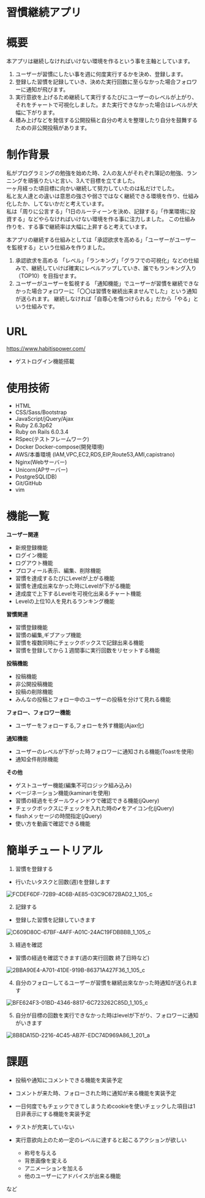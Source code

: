 # 習慣継続アプリ

# 概要

本アプリは継続しなければいけない環境を作るという事を主軸としています。

1. ユーザーが習慣にしたい事を週に何度実行するかを決め、登録します。
2. 登録した習慣を記録していき、決めた実行回数に至らなかった場合フォロワーに通知が飛びます。
3. 実行意欲を上げるため継続して実行するたびにユーザーのレベルが上がり、それをチャートで可視化しました。また実行できなかった場合はレベルが大幅に下がります。
4. 積み上げなどを発信する公開投稿と自分の考えを整理したり自分を鼓舞するための非公開投稿があります。

# 制作背景

私がプログラミングの勉強を始めた時、2人の友人がそれぞれ簿記の勉強、ランニングを頑張りたいと言い、3人で目標を立てました。  
一ヶ月経った頃目標に向かい継続して努力していたのは私だけでした。  
私と友人達との違いは意思の強さや弱さではなく継続できる環境を作り、仕組み化したか、してないかだと考えています。  
私は「周りに公言する」「1日のルーティーンを決め、記録する」「作業環境に投資する」などやらなければいけない環境を作る事に注力しました。
この仕組み作りを、する事で継続率は大幅に上昇すると考えています。

本アプリの継続する仕組みとしては「承認欲求を高める」「ユーザーがユーザーを監視する」という仕組みを作りました。
1. 承認欲求を高める
「レベル」「ランキング」「グラフでの可視化」などの仕組みで、継続していけば確実にレベルアップしていき、誰でもランキング入り（TOP10）を目指せます。
2. ユーザーがユーザーを監視する
「通知機能」でユーザーが習慣を継続できなかった場合フォロワーに「〇〇は習慣を継続出来ませんでした」という通知が送られます。
継続しなければ「自尊心を傷つけられる」だから「やる」という仕組みです。 

# URL
https://www.habitispower.com/

* ゲストログイン機能搭載

# 使用技術

* HTML
* CSS/Sass/Bootstrap
* JavaScript/jQuery/Ajax
* Ruby 2.6.3p62
* Ruby on Rails 6.0.3.4
* RSpec(テストフレームワーク)
* Docker Docker-compose(開発環境)
* AWS/本番環境 (IAM,VPC,EC2,RDS,EIP,Route53,AMI,capistrano)
* Nginx(Webサーバー)
* Unicorn(APサーバー)
* PostgreSQL(DB)
* Git/GitHub
* vim

# 機能一覧

**ユーザー関連**

 * 新規登録機能
 * ログイン機能
 * ログアウト機能
 * プロフィール表示、編集、削除機能
 * 習慣を達成するたびにLevelが上がる機能
 * 習慣を達成出来なかった時にLevelが下がる機能
 * 達成度で上下するLevelを可視化出来るチャート機能
 * Levelの上位10人を見れるランキング機能

**習慣関連**

 * 習慣登録機能
 * 習慣の編集,ギブアップ機能
 * 習慣を複数同時にチェックボックスで記録出来る機能
 * 習慣を登録してから１週間事に実行回数をリセットする機能
 
**投稿機能**

 * 投稿機能
 * 非公開投稿機能
 * 投稿の削除機能
 * みんなの投稿とフォロー中のユーザーの投稿を分けて見れる機能
 
**フォロー、フォロワー機能**

 * ユーザーをフォローする,フォローを外す機能(Ajax化)

**通知機能**

 * ユーザーのレベルが下がった時フォロワーに通知される機能(Toastを使用)
 * 通知全件削除機能
 
**その他**

 * ゲストユーザー機能(編集不可ロジック組み込み)
 * ページネーション機能(kaminariを使用)
 * 習慣の経過をモダールウィンドウで確認できる機能(jQuery)
 * チェックボックスにチェックを入れた時の✔︎をアイコン化(jQuery)
 * flashメッセージの時間指定(jQuery)
 * 使い方を動画で確認できる機能

# 簡単チュートリアル

1. 習慣を登録する
* 行いたいタスクと回数(週)を登録します

![FCDEF6DF-72B9-4C6B-AE85-03C9C672BAD2_1_105_c](https://user-images.githubusercontent.com/67776222/102442242-4ba75a00-4067-11eb-828b-937cd0f897a4.jpeg)
 
2. 記録する
* 登録した習慣を記録していきます
 
![C609D80C-67BF-4AFF-A01C-24AC19FDBBBB_1_105_c](https://user-images.githubusercontent.com/67776222/102442429-bce70d00-4067-11eb-990a-27758d776eed.jpeg)

3. 経過を確認
* 習慣の経過を確認できます(週の実行回数 終了日時など)

![2BBA90E4-A701-41DE-919B-86371A427F36_1_105_c](https://user-images.githubusercontent.com/67776222/102442719-60d0b880-4068-11eb-8a60-355eec5c1f3a.jpeg)

4. 自分のフォローしてるユーザーが習慣を継続出來なかった時通知が送られます

![BFE624F3-01BD-4346-8817-6C723262C85D_1_105_c](https://user-images.githubusercontent.com/67776222/102443133-5e229300-4069-11eb-85b8-1f15ccc49229.jpeg)

5. 自分が目標の回数を実行できなかった時はlevelが下がり、フォロワーに通知がいきます

![8B8DA15D-2216-4C45-AB7F-EDC74D969A86_1_201_a](https://user-images.githubusercontent.com/67776222/103125257-d9212480-46cd-11eb-9764-f796a73617ab.jpeg)



# 課題

* 投稿や通知にコメントできる機能を実装予定
* コメントが来た時、フォローされた時に通知が来る機能を実装予定
* 一日何度でもチェックできてしまうためcookieを使いチェックした項目は1日非表示にする機能を実装予定
* テストが充実していない

* 実行意欲向上のため一定のレベルに達すると起こるアクションが欲しい

  * 称号を与える
  * 背景画像を変える
  * アニメーションを加える
  * 他のユーザーにアドバイスが出来る機能
 
など
